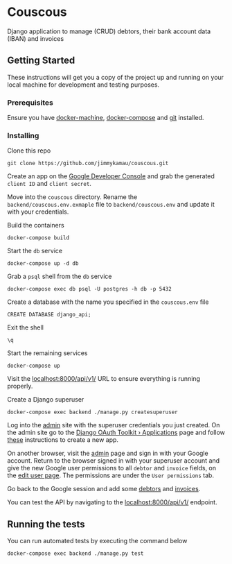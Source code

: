 # Couscous
Django application to manage (CRUD) debtors, their bank account data (IBAN) and invoices

## Getting Started

These instructions will get you a copy of the project up and running on your local machine for development and testing purposes.

### Prerequisites

Ensure you have [docker-machine](https://docs.docker.com/machine/install-machine/), [docker-compose](https://docs.docker.com/compose/install/) and [git](https://git-scm.com/book/en/v2/Getting-Started-Installing-Git) installed.

### Installing

Clone this repo

```
git clone https://github.com/jimmykamau/couscous.git
```

Create an app on the [Google Developer Console](https://developers.google.com/adwords/api/docs/guides/authentication) and grab the generated `client ID` and `client secret`.

Move into the `couscous` directory. Rename the `backend/couscous.env.exmaple` file to `backend/couscous.env` and update it with your credentials.

Build the containers

```
docker-compose build
```

Start the `db` service

```
docker-compose up -d db
```

Grab a `psql` shell from the `db` service
```
docker-compose exec db psql -U postgres -h db -p 5432
```

Create a database with the name you specified in the `couscous.env` file
```
CREATE DATABASE django_api;
```
Exit the shell
```
\q
```
Start the remaining services
```
docker-compose up
```
Visit the [localhost:8000/api/v1/](http://localhost:8000/api/v1/) URL to ensure everything is running properly.

Create a Django superuser
```
docker-compose exec backend ./manage.py createsuperuser
```

Log into the [admin](http://localhost:8000/admin/) site with the superuser credentials you just created. On the admin site go to the [Django OAuth Toolkit › Applications](http://localhost:8000/admin/oauth2_provider/application/) page and follow [these](https://github.com/RealmTeam/django-rest-framework-social-oauth2#setting-up-application) instructions to create a new app.

On another browser, visit the [admin](http://localhost:8000/admin/) page and sign in with your Google account.
Return to the browser signed in with your superuser account and give the new Google user permissions to all `debtor` and `invoice` fields, on the [edit user page](http://localhost:8000/admin/auth/user/<user-id>/change/). The permissions are under the `User permissions` tab.

Go back to the Google session and add some [debtors](http://localhost:8000/admin/debtor/debtor/) and [invoices](http://localhost:8000/admin/invoice/invoice/).

You can test the API by navigating to the [localhost:8000/api/v1/](http://localhost:8000/api/v1/) endpoint.

## Running the tests

You can run automated tests by executing the command below
```
docker-compose exec backend ./manage.py test
```